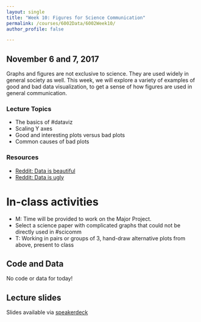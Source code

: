 ```yaml
---
layout: single
title: "Week 10: Figures for Science Communication"
permalink: /courses/6002Data/6002Week10/
author_profile: false

---
```


## November 6 and 7, 2017

Graphs and figures are not exclusive to science. They are used widely in general society as well. This week, we will explore a variety of examples of good and bad data visualization, to get a sense of how figures are used in general communication. 

### Lecture Topics

* The basics of #dataviz
* Scaling Y axes	
* Good and interesting plots versus bad plots
* Common causes of bad plots

### Resources

* [Reddit: Data is beautiful](https://www.reddit.com/r/dataisbeautiful/)
* [Reddit: Data is ugly](https://www.reddit.com/r/dataisugly/)

# In-class activities

* M: Time will be provided to work on the Major Project.
* Select a science paper with complicated graphs that could not be directly used in #scicomm
* T: Working in pairs or groups of 3, hand-draw alternative plots from above, present to class

## Code and Data

No code or data for today!

## Lecture slides

<script async class="speakerdeck-embed" data-id="de037aa1fb5441d5a78ecbe47950c3f2" data-ratio="1.77777777777778" src="//speakerdeck.com/assets/embed.js"></script>

Slides available via [speakerdeck](https://speakerdeck.com/pandalusplatyceros/fish-6002-week-9-figures-for-sci-comm)